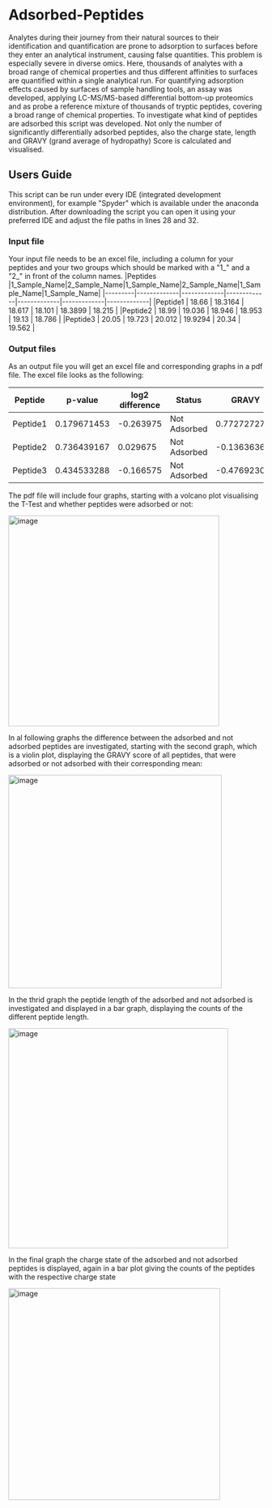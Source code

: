 # Adsorbed-Peptides
Analytes during their journey from their natural sources to their identification and quantification are prone to adsorption to surfaces before they enter an analytical instrument, causing false quantities. This problem is especially severe in diverse omics. Here, thousands of analytes with a broad range of chemical properties and thus different affinities to surfaces are quantified within a single analytical run. For quantifying adsorption effects caused by surfaces of sample handling tools, an assay was developed, applying LC-MS/MS-based differential bottom-up proteomics and as probe a reference mixture of thousands of tryptic peptides, covering a broad range of chemical properties. To investigate what kind of peptides are adsorbed this script was developed.
Not only the number of significantly differentially adsorbed peptides, also the charge state, length and GRAVY (grand average of hydropathy) Score is calculated and visualised.

## Users Guide
This script can be run under every IDE (integrated development environment), for example "Spyder" which is available under the anaconda distribution. 
After downloading the script you can open it using your preferred IDE and adjust the file paths in lines 28 and 32. 

### Input file
Your input file needs to be an excel file, including a column for your peptides and your two groups which should be marked with a "1_" and a "2_" in front of the column names.
|Peptides	|1_Sample_Name|2_Sample_Name|1_Sample_Name|2_Sample_Name|1_Sample_Name|1_Sample_Name|
|---------|-------------|-------------|-------------|-------------|-------------|-------------|
|Peptide1 |	    18.66   |	    18.3164 |	    18.617  |	    18.101  |	    18.3899 |	    18.215  |
|Peptide2 |   	18.99   |	    19.036  |	    18.946  |	    18.953  |	    19.13   |	    18.786  |
|Peptide3 |    	20.05   |	    19.723  |	    20.012  |	    19.9294 |	    20.34   |	    19.562  |

### Output files
As an output file you will get an excel file and corresponding graphs in a pdf file. The excel file looks as the following:

|Peptide	|  p-value	  | log2 difference	|   Status	   |GRAVY	        | Length |	Charge State |
|---------|-------------|-----------------|--------------|--------------|--------|---------------|
|Peptide1 |	0.179671453	|       -0.263975	| Not Adsorbed |  0.772727273	|     11 |	           2 |
|Peptide2 |	0.736439167 |	        0.029675| Not Adsorbed | -0.136363636	|     11 |	           2 |
|Peptide3 |	0.434533288 |	      -0.166575 | Not Adsorbed | -0.476923077	|     13 |	           2 | 

The pdf file will include four graphs, starting with a volcano plot visualising the T-Test and whether peptides were adsorbed or not:

<img width="416" alt="image" src="https://github.com/UKE-AGSchlueter/APS_Test/assets/139353397/7a7491b7-e725-40c5-9b26-0d6f7f9c9428">

In al following graphs the difference between the adsorbed and not adsorbed peptides are investigated, starting with the second graph, which is a violin plot, displaying the GRAVY score of all peptides, that were adsorbed or not adsorbed with their corresponding mean:

<img width="421" alt="image" src="https://github.com/UKE-AGSchlueter/APS_Test/assets/139353397/95b25c99-1e66-4045-8ff9-1c4b2e8c5355">

In the thrid graph the peptide length of the adsorbed and not adsorbed is investigated and displayed in a bar graph, displaying the counts of the different peptide length. 

<img width="434" alt="image" src="https://github.com/UKE-AGSchlueter/APS_Test/assets/139353397/b6848b29-dfc7-41ab-88cf-e2d2071f147a">

In the final graph the charge state of the adsorbed and not adsorbed peptides is displayed, again in a bar plot giving the counts of the peptides with the respective charge state

<img width="418" alt="image" src="https://github.com/UKE-AGSchlueter/APS_Test/assets/139353397/4b8b5a0b-05fa-4592-8ffa-edd78f54ccf5">




